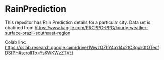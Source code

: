 # RainPrediction

This repositor has Rain Prediction details for a particular city. 
Data set is obatined from https://www.kaggle.com/PROPPG-PPG/hourly-weather-surface-brazil-southeast-region

Colab link: https://colab.research.google.com/drive/1WwzQZhY4afd4x2tC3quh0tOTecfDSfPH#scrollTo=YsKWKWzZTVEt
